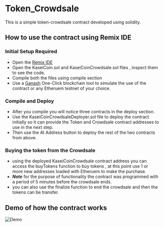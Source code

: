# Token_Crowdsale

This is a simple token-crowdsale contract developed using solidity.

## How to use the contract using Remix IDE

### Initial Setup Required
- Open the [Remix IDE](https://remix.ethereum.org/)
- Open the KaseiCoin.sol and KaseiCoinCrowdsale.sol files , inspect them to see the code. 
- Compile both the files using compile section  
- Use a [Ganash](https://github.com/trufflesuite/ganache-ui/releases) One-Click blockchain tool to simulate the use of the contract or any Etheruem testnet of your choice.

### Compile and Deploy 
- After you compile you will notice three contracts in the deploy section.
- Use the KaseiCoinCrowdsaleDeployer.sol file to deploy the contract initially so it can provide the Token and Crowdsale contract addresses to use in the next step.
- Then use the At Address button to deploy the rest of the two contracts from above.

### Buying the token from the Crowdsale
- using the deployed KaseiCoinCrowdsale contract address you can access the buyTokens function to buy tokens , at this point use 1 or more new addresses loaded with Etheruem to make the purchase.
- ***Note*** for the purpose of functionality the contract was programmed with a period of 5 minutes before the crowdsale ends.
- you can also use the finalize function to end the crowdsale and then the tokens can be transfer.

## Demo of how the contract works
![Demo](Results/Contract_Demo.gif)
